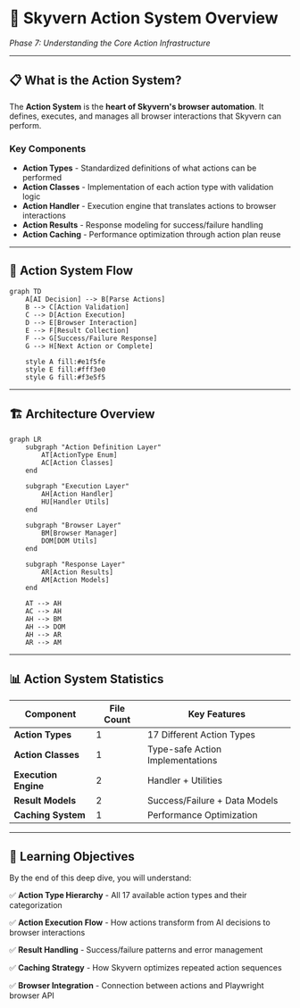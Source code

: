 # 🎯 Skyvern Action System Overview
*Phase 7: Understanding the Core Action Infrastructure*

---

## 📋 What is the Action System?

The **Action System** is the **heart of Skyvern's browser automation**. It defines, executes, and manages all browser interactions that Skyvern can perform.

### Key Components
- **Action Types** - Standardized definitions of what actions can be performed
- **Action Classes** - Implementation of each action type with validation logic
- **Action Handler** - Execution engine that translates actions to browser interactions
- **Action Results** - Response modeling for success/failure handling
- **Action Caching** - Performance optimization through action plan reuse

---

## 🔄 Action System Flow

```mermaid
graph TD
    A[AI Decision] --> B[Parse Actions]
    B --> C[Action Validation]
    C --> D[Action Execution]
    D --> E[Browser Interaction]
    E --> F[Result Collection]
    F --> G[Success/Failure Response]
    G --> H[Next Action or Complete]
    
    style A fill:#e1f5fe
    style E fill:#fff3e0
    style G fill:#f3e5f5
```

---

## 🏗️ Architecture Overview

```mermaid
graph LR
    subgraph "Action Definition Layer"
        AT[ActionType Enum]
        AC[Action Classes]
    end
    
    subgraph "Execution Layer"
        AH[Action Handler]
        HU[Handler Utils]
    end
    
    subgraph "Browser Layer"
        BM[Browser Manager]
        DOM[DOM Utils]
    end
    
    subgraph "Response Layer"
        AR[Action Results]
        AM[Action Models]
    end
    
    AT --> AH
    AC --> AH
    AH --> BM
    AH --> DOM
    AH --> AR
    AR --> AM
```

---

## 📊 Action System Statistics

| Component | File Count | Key Features |
|-----------|------------|--------------|
| **Action Types** | 1 | 17 Different Action Types |
| **Action Classes** | 1 | Type-safe Action Implementations |
| **Execution Engine** | 2 | Handler + Utilities |
| **Result Models** | 2 | Success/Failure + Data Models |
| **Caching System** | 1 | Performance Optimization |

---

## 🎯 Learning Objectives

By the end of this deep dive, you will understand:

✅ **Action Type Hierarchy** - All 17 available action types and their categorization

✅ **Action Execution Flow** - How actions transform from AI decisions to browser interactions

✅ **Result Handling** - Success/failure patterns and error management

✅ **Caching Strategy** - How Skyvern optimizes repeated action sequences

✅ **Browser Integration** - Connection between actions and Playwright browser API